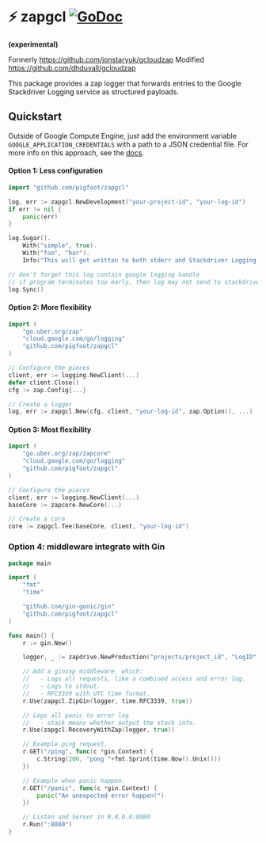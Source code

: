 # ⚡ zapgcl [![GoDoc](https://godoc.org/github.com/pigfoot/zapgcl?status.svg)](https://godoc.org/github.com/pigfoot/zapgcl)

**(experimental)**

Formerly https://github.com/jonstaryuk/gcloudzap
Modified https://github.com/dhduvall/gcloudzap

This package provides a zap logger that forwards entries to the Google Stackdriver Logging service as structured payloads.

## Quickstart

Outside of Google Compute Engine, just add the environment variable `GOOGLE_APPLICATION_CREDENTIALS` with a path to a JSON credential file. For more info on this approach, see the [docs](https://developers.google.com/identity/protocols/application-default-credentials#howtheywork).

#### Option 1: Less configuration

```go
import "github.com/pigfoot/zapgcl"

log, err := zapgcl.NewDevelopment("your-project-id", "your-log-id")
if err != nil {
    panic(err)
}

log.Sugar().
    With("simple", true).
    With("foo", "bar").
    Info("This will get written to both stderr and Stackdriver Logging.")

// don't forget this log contain google logging handle
// if program terminates too early, then log may not send to stackdriver
log.Sync()
```

#### Option 2: More flexibility

```go
import (
    "go.uber.org/zap"
    "cloud.google.com/go/logging"
    "github.com/pigfoot/zapgcl"
)

// Configure the pieces
client, err := logging.NewClient(...)
defer client.Close()
cfg := zap.Config{...}

// Create a logger
log, err := zapgcl.New(cfg, client, "your-log-id", zap.Option(), ...)
```

#### Option 3: Most flexibility

```go
import (
    "go.uber.org/zap/zapcore"
    "cloud.google.com/go/logging"
    "github.com/pigfoot/zapgcl"
)

// Configure the pieces
client, err := logging.NewClient(...)
baseCore := zapcore.NewCore(...)

// Create a core
core := zapgcl.Tee(baseCore, client, "your-log-id")
```

### Option 4: middleware integrate with Gin

```go
package main

import (
    "fmt"
    "time"

    "github.com/gin-gonic/gin"
    "github.com/pigfoot/zapgcl"
)

func main() {
    r := gin.New()

    logger, _ := zapdrive.NewProduction("projects/project_id", "LogID")

    // Add a ginzap middleware, which:
    //   - Logs all requests, like a combined access and error log.
    //   - Logs to stdout.
    //   - RFC3339 with UTC time format.
    r.Use(zapgcl.ZipGin(logger, time.RFC3339, true))

    // Logs all panic to error log
    //   - stack means whether output the stack info.
    r.Use(zapgcl.RecoveryWithZap(logger, true))

    // Example ping request.
    r.GET("/ping", func(c *gin.Context) {
        c.String(200, "pong "+fmt.Sprint(time.Now().Unix()))
    })

    // Example when panic happen.
    r.GET("/panic", func(c *gin.Context) {
        panic("An unexpected error happen!")
    })

    // Listen and Server in 0.0.0.0:8080
    r.Run(":8080")
}
```
